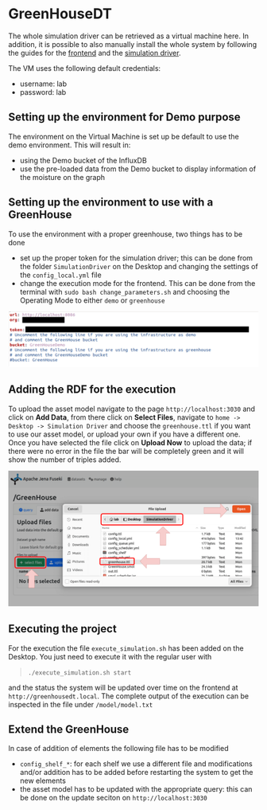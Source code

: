 # GreenHouseDT

The whole simulation driver can be retrieved as a virtual machine here. In addition, it is possible to also manually install the whole system by following the guides for the [frontend](https://github.com/sievericcardo/GreenTweenFrontend) and the [simulation driver](https://github.com/sievericcardo/smol_scheduler).

The VM uses the following default credentials:

- username: lab
- password: lab

## Setting up the environment for Demo purpose

The environment on the Virtual Machine is set up be default to use the demo environment. This will result in:

- using the Demo bucket of the InfluxDB
- use the pre-loaded data from the Demo bucket to display information of the moisture on the graph

## Setting up the environment to use with a GreenHouse

To use the environment with a proper greenhouse, two things has to be done

- set up the proper token for the simulation driver; this can be done from the folder `SimulationDriver` on the Desktop and changing the settings of the `config_local.yml` file
- change the execution mode for the frontend. This can be done from the terminal with `sudo bash change_parameters.sh` and choosing the Operating Mode to either `demo` or `greenhouse`

![Change the token in case of mode](images/token-setting.png)

## Adding the RDF for the execution

To upload the asset model navigate to the page `http://localhost:3030` and click on **Add Data**, from there click on **Select Files**, navigate to `home -> Desktop -> Simulation Driver` and choose the `greenhouse.ttl` if you want to use our asset model, or upload your own if you have a different one. Once you have selected the file click on **Upload Now** to upload the data; if there were no error in the file the bar will be completely green and it will show the number of triples added.

![Upload the TTL](images/ttl-upload.png)

## Executing the project

For the execution the file `execute_simulation.sh` has been added on the Desktop. You just need to execute it with the regular user with

> `./execute_simulation.sh start`

and the status the system will be updated over time on the frontend at `http://greenhousedt.local`. The complete output of the execution can be inspected in the file under `/model/model.txt`

## Extend the GreenHouse

In case of addition of elements the following file has to be modified

- `config_shelf_*`: for each shelf we use a different file and modifications and/or addition has to be added before restarting the system to get the new elements
- the asset model has to be updated with the appropriate query: this can be done on the update seciton on `http://localhost:3030`
